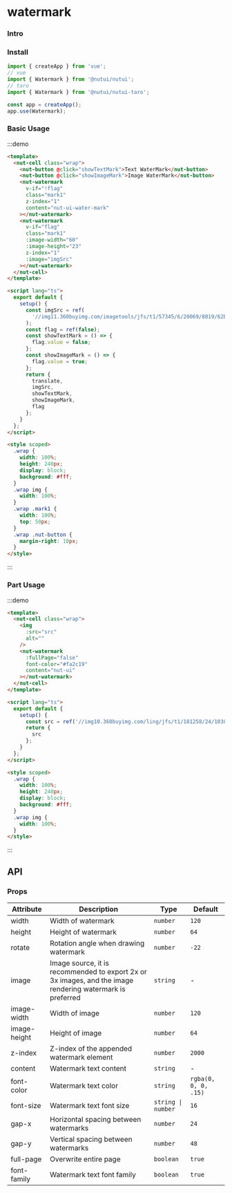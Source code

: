 # watermark

### Intro

### Install

```javascript
import { createApp } from 'vue';
// vue
import { Watermark } from '@nutui/nutui';
// taro
import { Watermark } from '@nutui/nutui-taro';

const app = createApp();
app.use(Watermark);
```

### Basic Usage

:::demo

```html
<template>
  <nut-cell class="wrap">
    <nut-button @click="showTextMark">Text WaterMark</nut-button>
    <nut-button @click="showImageMark">Image WaterMark</nut-button>
    <nut-watermark
      v-if="!flag"
      class="mark1"
      z-index="1"
      content="nut-ui-water-mark"
    ></nut-watermark>
    <nut-watermark
      v-if="flag"
      class="mark1"
      :image-width="60"
      :image-height="23"
      z-index="1"
      :image="imgSrc"
    ></nut-watermark>
  </nut-cell>
</template>

<script lang="ts">
  export default {
    setup() {
      const imgSrc = ref(
        '//img11.360buyimg.com/imagetools/jfs/t1/57345/6/20069/8019/62b995cdEd96fef03/51d3302dfeccd1d2.png'
      );
      const flag = ref(false);
      const showTextMark = () => {
        flag.value = false;
      };
      const showImageMark = () => {
        flag.value = true;
      };
      return {
        translate,
        imgSrc,
        showTextMark,
        showImageMark,
        flag
      };
    }
  };
</script>

<style scoped>
  .wrap {
    width: 100%;
    height: 240px;
    display: block;
    background: #fff;
  }
  .wrap img {
    width: 100%;
  }
  .wrap .mark1 {
    width: 100%;
    top: 50px;
  }
  .wrap .nut-button {
    margin-right: 10px;
  }
</style>
```

:::

### Part Usage

:::demo

```html
<template>
  <nut-cell class="wrap">
    <img
      :src="src"
      alt=""
    />
    <nut-watermark
      :fullPage="false"
      font-color="#fa2c19"
      content="nut-ui"
    ></nut-watermark>
  </nut-cell>
</template>

<script lang="ts">
  export default {
    setup() {
      const src = ref('//img10.360buyimg.com/ling/jfs/t1/181258/24/10385/53029/60d04978Ef21f2d42/92baeb21f907cd24.jpg');
      return {
        src
      };
    }
  };
</script>

<style scoped>
  .wrap {
    width: 100%;
    height: 240px;
    display: block;
    background: #fff;
  }
  .wrap img {
    width: 100%;
  }
</style>
```

:::

## API

### Props

| Attribute    | Description                                                                                               | Type               | Default              |
| ------------ | --------------------------------------------------------------------------------------------------------- | ------------------ | -------------------- |
| width        | Width of watermark                                                                                        | `number`           | `120`                |
| height       | Height of watermark                                                                                       | `number`           | `64`                 |
| rotate       | Rotation angle when drawing watermark                                                                     | `number`           | `-22`                |
| image        | Image source, it is recommended to export 2x or 3x images, and the image rendering watermark is preferred | `string`           | -                    |
| image-width  | Width of image                                                                                            | `number`           | `120`                |
| image-height | Height of image                                                                                           | `number`           | `64`                 |
| z-index      | Z-index of the appended watermark element                                                                 | `number`           | `2000`               |
| content      | Watermark text content                                                                                    | `string`           | -                    |
| font-color   | Watermark text color                                                                                      | `string`           | `rgba(0, 0, 0, .15)` |
| font-size    | Watermark text font size                                                                                  | `string \| number` | `16`                 |
| gap-x        | Horizontal spacing between watermarks                                                                     | `number`           | `24`                 |
| gap-y        | Vertical spacing between watermarks                                                                       | `number`           | `48`                 |
| full-page    | Overwrite entire page                                                                                     | `boolean`          | `true`               |
| font-family  | Watermark text font family                                                                                | `boolean`          | `true`               |

